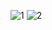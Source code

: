 ![1](https://user-images.githubusercontent.com/79412889/113534781-a2cc3d00-960c-11eb-9705-b84ab21facd8.jpeg)
![2](https://user-images.githubusercontent.com/79412889/113534782-a5c72d80-960c-11eb-9641-09012fd8b07a.jpeg)
